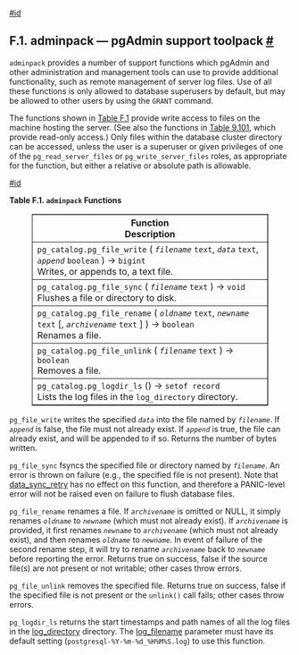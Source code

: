 [#id](#ADMINPACK)

## F.1. adminpack — pgAdmin support toolpack [#](#ADMINPACK)

`adminpack` provides a number of support functions which pgAdmin and other administration and management tools can use to provide additional functionality, such as remote management of server log files. Use of all these functions is only allowed to database superusers by default, but may be allowed to other users by using the `GRANT` command.

The functions shown in [Table F.1](adminpack#FUNCTIONS-ADMINPACK-TABLE) provide write access to files on the machine hosting the server. (See also the functions in [Table 9.101](functions-admin#FUNCTIONS-ADMIN-GENFILE-TABLE), which provide read-only access.) Only files within the database cluster directory can be accessed, unless the user is a superuser or given privileges of one of the `pg_read_server_files` or `pg_write_server_files` roles, as appropriate for the function, but either a relative or absolute path is allowable.

[#id](#FUNCTIONS-ADMINPACK-TABLE)

**Table F.1. `adminpack` Functions**

<figure class="table-wrapper">
<table class="table" summary="adminpack Functions" border="1">
  <colgroup>
    <col />
  </colgroup>
  <thead>
    <tr>
      <th class="func_table_entry">
        <div class="func_signature">Function</div>
        <div>Description</div>
      </th>
    </tr>
  </thead>
  <tbody>
    <tr>
      <td class="func_table_entry">
        <div class="func_signature">
          <code class="function">pg_catalog.pg_file_write</code> (
          <em class="parameter"><code>filename</code></em> <code class="type">text</code>,
          <em class="parameter"><code>data</code></em> <code class="type">text</code>,
          <em class="parameter"><code>append</code></em> <code class="type">boolean</code> ) →
          <code class="returnvalue">bigint</code>
        </div>
        <div>Writes, or appends to, a text file.</div>
      </td>
    </tr>
    <tr>
      <td class="func_table_entry">
        <div class="func_signature">
          <code class="function">pg_catalog.pg_file_sync</code> (
          <em class="parameter"><code>filename</code></em> <code class="type">text</code> ) →
          <code class="returnvalue">void</code>
        </div>
        <div>Flushes a file or directory to disk.</div>
      </td>
    </tr>
    <tr>
      <td class="func_table_entry">
        <div class="func_signature">
          <code class="function">pg_catalog.pg_file_rename</code> (
          <em class="parameter"><code>oldname</code></em> <code class="type">text</code>,
          <em class="parameter"><code>newname</code></em> <code class="type">text</code> [<span
            class="optional">, <em class="parameter"><code>archivename</code></em>
            <code class="type">text</code> </span>] ) → <code class="returnvalue">boolean</code>
        </div>
        <div>Renames a file.</div>
      </td>
    </tr>
    <tr>
      <td class="func_table_entry">
        <div class="func_signature">
          <code class="function">pg_catalog.pg_file_unlink</code> (
          <em class="parameter"><code>filename</code></em> <code class="type">text</code> ) →
          <code class="returnvalue">boolean</code>
        </div>
        <div>Removes a file.</div>
      </td>
    </tr>
    <tr>
      <td class="func_table_entry">
        <div class="func_signature">
          <code class="function">pg_catalog.pg_logdir_ls</code> () →
          <code class="returnvalue">setof record</code>
        </div>
        <div>Lists the log files in the <code class="varname">log_directory</code> directory.</div>
      </td>
    </tr>
  </tbody>
</table>
</figure>

`pg_file_write` writes the specified _`data`_ into the file named by _`filename`_. If _`append`_ is false, the file must not already exist. If _`append`_ is true, the file can already exist, and will be appended to if so. Returns the number of bytes written.

`pg_file_sync` fsyncs the specified file or directory named by _`filename`_. An error is thrown on failure (e.g., the specified file is not present). Note that [data_sync_retry](runtime-config-error-handling#GUC-DATA-SYNC-RETRY) has no effect on this function, and therefore a PANIC-level error will not be raised even on failure to flush database files.

`pg_file_rename` renames a file. If _`archivename`_ is omitted or NULL, it simply renames _`oldname`_ to _`newname`_ (which must not already exist). If _`archivename`_ is provided, it first renames _`newname`_ to _`archivename`_ (which must not already exist), and then renames _`oldname`_ to _`newname`_. In event of failure of the second rename step, it will try to rename _`archivename`_ back to _`newname`_ before reporting the error. Returns true on success, false if the source file(s) are not present or not writable; other cases throw errors.

`pg_file_unlink` removes the specified file. Returns true on success, false if the specified file is not present or the `unlink()` call fails; other cases throw errors.

`pg_logdir_ls` returns the start timestamps and path names of all the log files in the [log_directory](runtime-config-logging#GUC-LOG-DIRECTORY) directory. The [log_filename](runtime-config-logging#GUC-LOG-FILENAME) parameter must have its default setting (`postgresql-%Y-%m-%d_%H%M%S.log`) to use this function.
